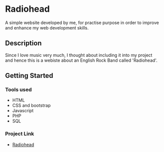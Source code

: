 # Radiohead
A simple website developed by me, for practise purpose in order to improve and enhance my web development skills.

## Description
Since I love music very much, I thought about including it into my project and hence this is a webiste about an English Rock Band called 'Radiohead'.

## Getting Started

### Tools used
* HTML
* CSS and bootstrap
* Javascript
* PHP
* SQL

### Project Link
* [Radiohead](https://radiogagab.000webhostapp.com/)

